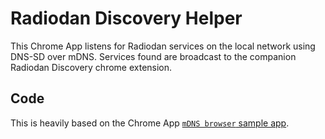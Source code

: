 Radiodan Discovery Helper
===

This Chrome App listens for Radiodan services on the local network using DNS-SD over mDNS. Services found are broadcast to the companion Radiodan Discovery chrome extension.

Code
---

This is heavily based on the Chrome App [`mDNS browser` sample app](https://github.com/GoogleChrome/chrome-app-samples/tree/master/mdns-browser).
